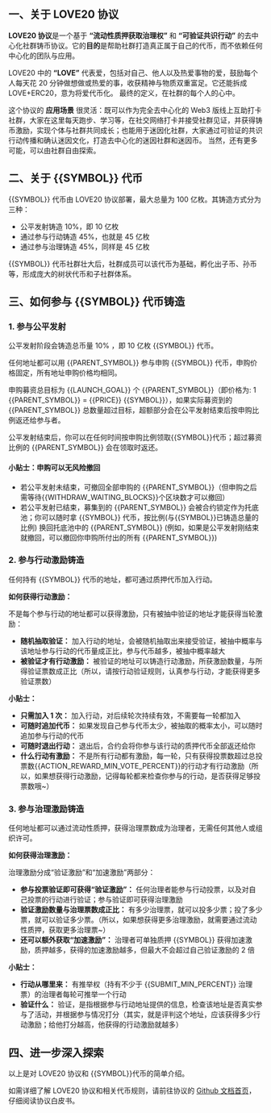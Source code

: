 ## 一、关于 LOVE20 协议 ​

**LOVE20 协议**是一个基于 **“流动性质押获取治理权”** 和 **“可验证共识行动”** 的去中心化社群铸币协议。它的**目的**是帮助社群打造真正属于自己的代币，而不依赖任何中心化的团队与应用。​

LOVE20 中的 **“LOVE”** 代表爱，包括对自己、他人以及热爱事物的爱，鼓励每个人每天花 20 分钟做想做或热爱的事，收获精神与物质双重富足。它还能拆成 LOVE+ERC20，意为将爱代币化。​ 最终的定义，在社群的每个人的心中。

这个协议的 **应用场景** 很灵活：既可以作为完全去中心化的 Web3 版线上互助打卡社群，大家在这里每天跑步、学习等，在社交网络打卡并接受社群见证，并获得铸币激励，实现个体与社群共同成长；也能用于迷因化社群，大家通过可验证的共识行动传播和确认迷因文化，打造去中心化的迷因社群和迷因币。 当然，还有更多可能，可以由社群自由探索。​

## 二、关于 {{SYMBOL}} 代币 ​

{{SYMBOL}} 代币由 LOVE20 协议部署，最大总量为 100 亿枚。​
其铸造方式分为三种：

- 公平发射铸造 10%，即 10 亿枚
- 通过参与行动铸造 45%，也就是 45 亿枚
- 通过参与治理铸造 45%，同样是 45 亿枚

{{SYMBOL}} 代币社群壮大后，社群成员可以该代币为基础，孵化出子币、孙币等，形成庞大的树状代币和子社群体系。​

## 三、如何参与 {{SYMBOL}} 代币铸造 ​

### 1. 参与公平发射 ​

公平发射阶段会铸造总币量 10% ，即 10 亿枚 {{SYMBOL}} 代币。

任何地址都可以用 {{PARENT_SYMBOL}} 参与申购 {{SYMBOL}} 代币，申购价格固定，所有地址申购价格均相同。

申购募资总目标为 {{LAUNCH_GOAL}} 个 {{PARENT_SYMBOL}}（即价格为: 1 {{PARENT_SYMBOL}} = {{PRICE}} {{SYMBOL}}），如果实际募资到的 {{PARENT_SYMBOL}} 总数量超过目标，超额部分会在公平发射结束后按申购比例返还给参与者。

公平发射结束后，你可以在任何时间按申购比例领取{{SYMBOL}}代币；超过募资比例的 {{PARENT_SYMBOL}} 会在领取时返还。​

#### 小贴士：申购可以无风险撤回

- 若公平发射未结束，可撤回全部申购的 {{PARENT_SYMBOL}}（但申购之后需等待{{WITHDRAW_WAITING_BLOCKS}}个区块数才可以撤回）
- 若公平发射已结束，募集到的 {{PARENT_SYMBOL}} 会被合约锁定作为托底池；你可以随时拿 {{SYMBOL}} 代币，按比例(与{{SYMBOL}}已铸造总量的比例) 换回托底池中的 {{PARENT_SYMBOL}} (例如，如果是公平发射刚结束就撤回，可以撤回你申购所付出的所有 {{PARENT_SYMBOL}})

### 2. 参与行动激励铸造 ​

任何持有 {{SYMBOL}} 代币的地址，都可通过质押代币加入行动。

**如何获得行动激励：**

不是每个参与行动的地址都可以获得激励，只有被抽中验证的地址才能获得当轮激励：

- **随机抽取验证：** 加入行动的地址，会被随机抽取出来接受验证，被抽中概率与该地址参与行动的代币量成正比，参与代币越多，被抽中概率越大
- **被验证才有行动激励：** 被验证的地址可以铸造行动激励，所获激励数量，与所得验证票数成正比（所以，请按行动验证规则，认真参与行动，才能获得更多验证票数）

**小贴士：**

- **只需加入 1 次：** 加入行动，对后续轮次持续有效，不需要每一轮都加入
- **可随时追加代币：** 如果发现自己参与代币太少，被抽取的概率太小，可以随时追加参与行动的代币
- **可随时退出行动：** 退出后，合约会将你参与该行动的质押代币全部返还给你
- **什么行动有激励：** 不是所有行动都有激励，每一轮，只有获得投票数超过总投票数{{ACTION_REWARD_MIN_VOTE_PERCENT}}的行动才有行动激励（所以，如果想获得行动激励，记得每轮都来检查你参与的行动，是否获得足够投票数哦~）

### 3. 参与治理激励铸造

任何地址都可以通过流动性质押，获得治理票数成为治理者，无需任何其他人或组织许可。

**如何获得治理激励：**

治理激励分成“验证激励”和“加速激励”两部分：

- **参与投票验证即可获得“验证激励”：** 任何治理者能参与行动投票，以及对自己投票的行动进行验证；参与验证即可获得治理激励
- **验证激励数量与治理票数成正比：** 有多少治理票，就可以投多少票；投了多少票，就可以验证多少票。（所以，如果想获得更多治理激励，就需要通过流动性质押，获取更多治理票~）
- **还可以额外获取“加速激励”：** 治理者可单独质押 {{SYMBOL}} 获得加速激励，质押越多，获得的加速激励越多，但最大不会超过自己验证激励的 2 倍

**小贴士：**

- **行动从哪里来：** 有推举权（持有不少于 {{SUBMIT_MIN_PERCENT}} 治理票）的治理者每轮可推举一个行动
- **验证什么：** 验证，是指根据参与行动地址提供的信息，检查该地址是否真实参与了活动，并根据参与情况打分（其实，就是评判这个地址，应该获得多少行动激励；给他打分越高，他获得的行动激励就越多）

## 四、进一步深入探索

以上是对 LOVE20 协议和 {{SYMBOL}}代币的简单介绍。

如需详细了解 LOVE20 协议和相关代币规则，请前往协议的 [Github 文档首页](https://love20tkm.github.io/docs/)，仔细阅读协议白皮书。
